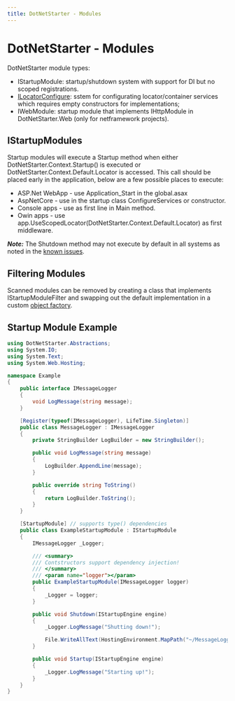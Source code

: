 ```yaml
---
title: DotNetStarter - Modules
---
```

# DotNetStarter - Modules

DotNetStarter module types:

* IStartupModule: startup/shutdown system with support for DI but no scoped registrations.
* [ILocatorConfigure](./register.html): sstem for configurating locator/container services which requires empty constructors for implementations;
* IWebModule: startup module that implements IHttpModule in DotNetStarter.Web (only for netframework projects).

## IStartupModules
Startup modules will execute a Startup method when either DotNetStarter.Context.Startup() is executed or DotNetStarter.Context.Default.Locator is accessed. 
This call should be placed early in the application, below are a few possible places to execute:

* ASP.Net WebApp - use Application_Start in the global.asax
* AspNetCore - use in the startup class ConfigureServices or constructor.
* Console apps - use as first line in Main method.
* Owin apps - use app.UseScopedLocator(DotNetStarter.Context.Default.Locator) as first middleware.

***Note:*** The Shutdown method may not execute by default in all systems as noted in the [known issues](./known-issues.html).

## Filtering Modules
Scanned modules can be removed by creating a class that implements IStartupModuleFilter and
 swapping out the default implementation in a custom [object factory](./custom-objectfactory.html).

## Startup Module Example
```cs
using DotNetStarter.Abstractions;
using System.IO;
using System.Text;
using System.Web.Hosting;

namespace Example
{
    public interface IMessageLogger
    {
        void LogMessage(string message);
    }

    [Register(typeof(IMessageLogger), LifeTime.Singleton)]
    public class MessageLogger : IMessageLogger
    {
        private StringBuilder LogBuilder = new StringBuilder();

        public void LogMessage(string message)
        {
            LogBuilder.AppendLine(message);
        }

        public override string ToString()
        {
            return LogBuilder.ToString();
        }
    }

    [StartupModule] // supports type() dependencies
    public class ExampleStartupModule : IStartupModule
    {
        IMessageLogger _Logger;

        /// <summary>
        /// Contstructors support dependency injection!
        /// </summary>
        /// <param name="logger"></param>
        public ExampleStartupModule(IMessageLogger logger)
        {
            _Logger = logger;
        }

        public void Shutdown(IStartupEngine engine)
        {
            _Logger.LogMessage("Shutting down!");

            File.WriteAllText(HostingEnvironment.MapPath("~/MessageLogger.txt"), _Logger.ToString());
        }

        public void Startup(IStartupEngine engine)
        {
            _Logger.LogMessage("Starting up!");
        }
    }
}
```